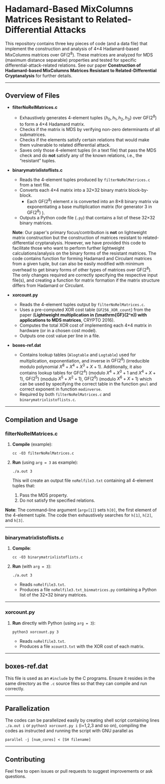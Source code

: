 # Hadamard-Based MixColumns Matrices Resistant to Related-Differential Attacks

This repository contains three key pieces of code (and a data file) that implement the construction and analysis of 4×4 Hadamard-based MixColumns matrices over $\mathrm{GF}(2^8)$. These matrices are analyzed for MDS (maximum distance separable) properties and tested for specific differential-attack-related relations. See our paper **Construction of Hadamard-based MixColumns Matrices Resistant to Related-Differential Cryptanalysis** for further details.

---

## Overview of Files

- **filterNoRelMatrices.c**  
  - Exhaustively generates 4-element tuples $\{h_0, h_1, h_2, h_3\}$ over $\mathrm{GF}(2^8)$ to form a 4×4 Hadamard matrix.
  - Checks if the matrix is MDS by verifying non-zero determinants of all submatrices.
  - Checks if the elements satisfy certain relations that would make them vulnerable to related differential attack.
  - Saves only those 4-element tuples (in a text file) that pass the MDS check and do **not** satisfy any of the known relations, i.e., the “resistant” tuples.

- **binarymatrixlistoflists.c**  
  - Reads the 4-element tuples produced by `filterNoRelMatrices.c` from a text file.
  - Converts each 4×4 matrix into a 32×32 binary matrix block-by-block.  
    - Each $\mathrm{GF}(2^8)$ element $x$ is converted into an 8×8 binary matrix via exponentiating a base multiplication matrix (for generator 3 in $\mathrm{GF}(2^8)$ ).
  - Outputs a Python code file (`.py`) that contains a list of these 32×32 binary matrices.
    
  **Note**: Our paper's primary focus/contribution is **not** on lightweight matrix construction but the construction of matrices resistant to related-differential cryptanalysis. However, we have provided this code to facilitate those who want to perform further lightweight calculations/analysis on the binary forms of the resistant matrices. The code contains function for forming Hadamard and Circulant matrices from a given tuple, but can also be easily modified with minimum overhead to get binary forms of other types of matrices over $\mathrm{GF}(2^8)$. The only changes required are correctly specifying the respective input file(s), and creating a function for matrix formation if the matrix structure differs from Hadamard or Circulant.

- **xorcount.py**  
  - Reads the 4-element tuples output by `filterNoRelMatrices.c`.
  - Uses a pre-computed XOR cost table (`GF256_XOR_count`) from the paper (**Lightweight multiplication in \(\mathrm{GF}(2^n)\) with applications to MDS matrices**, CRYPTO 2016).
  - Computes the total XOR cost of implementing each 4×4 matrix in hardware (or in a chosen cost model).
  - Outputs one cost value per line in a file.

- **boxes-ref.dat**  
  - Contains lookup tables (`Alogtable` and `Logtable`) used for multiplication, exponentiation, and inverse in $\mathrm{GF}(2^8)$ (irreducible modulo polynomial $X^8 + X^4 + X^3 + X + 1$). Additionally, it also contains lookup tables for $\mathrm{GF}(2^4)$ (modulo $X^4 + X^3 + 1$ and $X^4 + X + 1$), $\mathrm{GF}(2^5)$ (modulo $X^5 + X^2 + 1$), $\mathrm{GF}(2^6)$ (modulo $X^6 + X + 1$) which can be used by specifying the correct table in the function `gmul` and correct exponent in function `modinverse`.
  - Required by both `filterNoRelMatrices.c` and `binarymatrixlistoflists.c`.

---

## Compilation and Usage

### filterNoRelMatrices.c

1. **Compile** (example):
    
    `cc -O3 filterNoRelMatrices.c`

2. **Run** (using `arg = 3` as example):
    
    `./a.out 3`

   This will create an output file `noRelfile3.txt` containing all 4-element tuples that:
   1. Pass the MDS property.
   2. Do not satisfy the specified relations.

**Note**: The command-line argument (`argv[1]`) sets `h[0]`, the first element of the 4-element tuple. The code then exhaustively searches for `h[1]`, `h[2]`, and `h[3]`.

---

### binarymatrixlistoflists.c

1. **Compile**:
    
    `cc -O3 binarymatrixlistoflists.c`

2. **Run** (with `arg = 3`):
    
    `./a.out 3`

   - Reads `noRelfile3.txt`.
   - Produces a file `noRelfile3.txt_binmatrices.py` containing a Python list of the 32×32 binary matrices.

---

### xorcount.py

1. **Run** directly with Python (using `arg = 3`):

   `python3 xorcount.py 3`

   - Reads `noRelfile3.txt`.
   - Produces a file `xcount3.txt` with the XOR cost of each matrix.

---

## boxes-ref.dat

This file is used as an `#include` by the C programs. Ensure it resides in the same directory as the `.c` source files so that they can compile and run correctly.

---

## Parallelization

The codes can be parallelized easily by creating shell script containing lines `./a.out i` or `python3 xorcount.py i` (i=1,2,3 and so on), compiling the codes as instructed and running the script with GNU parallel as 

    parallel -j [num_cores] < [SH filename]

---

## Contributing

Feel free to open issues or pull requests to suggest improvements or ask questions.
